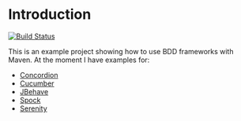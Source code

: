 # Introduction
[![Build Status](https://circleci.com/gh/mszalbach/BDD.svg?style=svg)](https://circleci.com/gh/mszalbach/BDD)

This is an example project showing how to use BDD frameworks with Maven.
At the moment I have examples for:

*   [Concordion](http://www.concordion.org/)
*   [Cucumber](http://cukes.info/)
*   [JBehave](http://jbehave.org/)
*   [Spock](https://code.google.com/p/spock/)
*   [Serenity](http://thucydides.info/)
